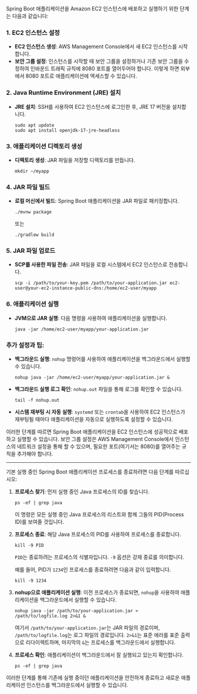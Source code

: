 Spring Boot 애플리케이션을 Amazon EC2 인스턴스에 배포하고 실행하기 위한 단계는 다음과 같습니다:

### 1. EC2 인스턴스 설정

- **EC2 인스턴스 생성**: AWS Management Console에서 새 EC2 인스턴스를 시작합니다.
- **보안 그룹 설정**: 인스턴스를 시작할 때 보안 그룹을 설정하거나 기존 보안 그룹을 수정하여 인바운드 트래픽 규칙에 8080 포트를 열어두어야 합니다. 이렇게 하면 외부에서 8080 포트로 애플리케이션에 액세스할 수 있습니다.

### 2. Java Runtime Environment (JRE) 설치

- **JRE 설치**: SSH를 사용하여 EC2 인스턴스에 로그인한 후, JRE 17 버전을 설치합니다.

  ```
  sudo apt update
  sudo apt install openjdk-17-jre-headless
  ```

### 3. 애플리케이션 디렉토리 생성

- **디렉토리 생성**: JAR 파일을 저장할 디렉토리를 만듭니다.

  ```
  mkdir ~/myapp
  ```

### 4. JAR 파일 빌드

- **로컬 머신에서 빌드**: Spring Boot 애플리케이션을 JAR 파일로 패키징합니다.

  ```
  ./mvnw package
  ```

  또는

  ```
  ./gradlew build
  ```

### 5. JAR 파일 업로드

- **SCP를 사용한 파일 전송**: JAR 파일을 로컬 시스템에서 EC2 인스턴스로 전송합니다.

  ```
  scp -i /path/to/your-key.pem /path/to/your-application.jar ec2-user@your-ec2-instance-public-dns:/home/ec2-user/myapp
  ```

### 6. 애플리케이션 실행

- **JVM으로 JAR 실행**: 다음 명령을 사용하여 애플리케이션을 실행합니다.

  ```
  java -jar /home/ec2-user/myapp/your-application.jar
  ```

### 추가 설정과 팁:

- **백그라운드 실행**: `nohup` 명령어를 사용하여 애플리케이션을 백그라운드에서 실행할 수 있습니다.

  ```
  nohup java -jar /home/ec2-user/myapp/your-application.jar &
  ```

- **백그라운드 실행 로그 확인**: `nohup.out` 파일을 통해 로그를 확인할 수 있습니다.

  ```
  tail -f nohup.out
  ```

- **시스템 재부팅 시 자동 실행**: `systemd` 또는 `crontab`을 사용하여 EC2 인스턴스가 재부팅될 때마다 애플리케이션을 자동으로 실행하도록 설정할 수 있습니다.

이러한 단계를 따르면 Spring Boot 애플리케이션을 EC2 인스턴스에 성공적으로 배포하고 실행할 수 있습니다. 보안 그룹 설정은 AWS Management Console에서 인스턴스의 네트워크 설정을 통해 할 수 있으며, 필요한 포트(여기서는 8080)를 열어주는 규칙을 추가해야 합니다.

---

기본 실행 중인 Spring Boot 애플리케이션 프로세스를 종료하려면 다음 단계를 따르십시오:

1. **프로세스 찾기**: 먼저 실행 중인 Java 프로세스의 ID를 찾습니다.

   ```
   ps -ef | grep java
   ```

   이 명령은 모든 실행 중인 Java 프로세스의 리스트와 함께 그들의 PID(Process ID)를 보여줄 것입니다.

2. **프로세스 종료**: 해당 Java 프로세스의 PID를 사용하여 프로세스를 종료합니다.

   ```
   kill -9 PID
   ```

   `PID`는 종료하려는 프로세스의 식별자입니다. `-9` 옵션은 강제 종료를 의미합니다.

   예를 들어, PID가 `1234`인 프로세스를 종료하려면 다음과 같이 입력합니다.

   ```
   kill -9 1234
   ```

3. **nohup으로 애플리케이션 실행**: 이전 프로세스가 종료되면, `nohup`을 사용하여 애플리케이션을 백그라운드에서 실행할 수 있습니다.

   ```
   nohup java -jar /path/to/your-application.jar > /path/to/logfile.log 2>&1 &
   ```

   여기서 `/path/to/your-application.jar`는 JAR 파일의 경로이며, `/path/to/logfile.log`는 로그 파일의 경로입니다. `2>&1`는 표준 에러를 표준 출력으로 리다이렉트하며, 마지막의 `&`는 프로세스를 백그라운드에서 실행합니다.

4. **프로세스 확인**: 애플리케이션이 백그라운드에서 잘 실행되고 있는지 확인합니다.

   ```
   ps -ef | grep java
   ```

이러한 단계를 통해 기존에 실행 중이던 애플리케이션을 안전하게 종료하고 새로운 애플리케이션 인스턴스를 백그라운드에서 실행할 수 있습니다.
